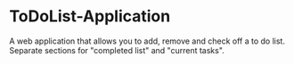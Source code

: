 # ToDoList-Application
A web application that allows you to add, remove and check off a to do list. Separate sections for "completed list" and "current tasks".
